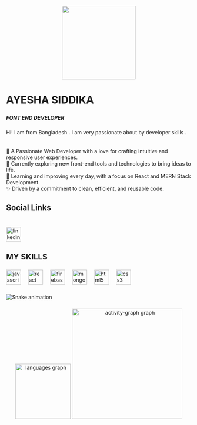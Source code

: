 <div align="center">
  <img height="200" src="https://i.ibb.co.com/Y7XD1qJ/Navy-Blue-Geometric-Technology-Linked-In-Banner-3.png"  />
</div>

###

<h1 align="left">AYESHA SIDDIKA</h1>

###

<h5 align="left">FONT END DEVELOPER</h5>

###

<p align="left">Hi! I am from Bangladesh . I am very passionate about by developer skills .<br><br><br>🌟 A Passionate Web Developer with a love for crafting intuitive and responsive user experiences.<br>🔭 Currently exploring new front-end tools and technologies to bring ideas to life.<br>🌱 Learning and improving every day, with a focus on React and MERN Stack Development.<br>✨ Driven by a commitment to clean, efficient, and reusable code.</p>

###

<h2 align="left">Social Links</h2>

###

<br clear="both">

<div align="left">
  <a href="https://www.linkedin.com/in/ayesha-siddika110/" target="_blank">
    <img src="https://img.shields.io/static/v1?message=LinkedIn&logo=linkedin&label=&color=0077B5&logoColor=white&labelColor=&style=for-the-badge" height="40" alt="linkedin logo"  />
  </a>
</div>

###

<h2 align="left">MY SKILLS</h2>

###

<div align="left">
  <img src="https://cdn.jsdelivr.net/gh/devicons/devicon/icons/javascript/javascript-plain.svg" height="40" alt="javascript logo"  />
  <img width="12" />
  <img src="https://cdn.jsdelivr.net/gh/devicons/devicon/icons/react/react-original.svg" height="40" alt="react logo"  />
  <img width="12" />
  <img src="https://cdn.jsdelivr.net/gh/devicons/devicon/icons/firebase/firebase-plain.svg" height="40" alt="firebase logo"  />
  <img width="12" />
  <img src="https://cdn.jsdelivr.net/gh/devicons/devicon/icons/mongodb/mongodb-original.svg" height="40" alt="mongodb logo"  />
  <img width="12" />
  <img src="https://cdn.jsdelivr.net/gh/devicons/devicon/icons/html5/html5-original.svg" height="40" alt="html5 logo"  />
  <img width="12" />
  <img src="https://cdn.jsdelivr.net/gh/devicons/devicon/icons/css3/css3-original.svg" height="40" alt="css3 logo"  />
</div>

###

<img src="https://raw.githubusercontent.com/ayesha-siddika110/ayesha-siddika110/output/snake.svg" alt="Snake animation" />

###

<div align="center">
  <img src="https://github-readme-stats.vercel.app/api/top-langs?username=ayesha-siddika110&locale=en&hide_title=false&layout=compact&card_width=320&langs_count=5&theme=github_dark&hide_border=false&order=2" height="150" alt="languages graph"  />
  <img src="https://github-readme-activity-graph.vercel.app/graph?username=ayesha-siddika110&radius=16&theme=react&area=true&order=5&point=blue" height="300" alt="activity-graph graph"  />
</div>

###
